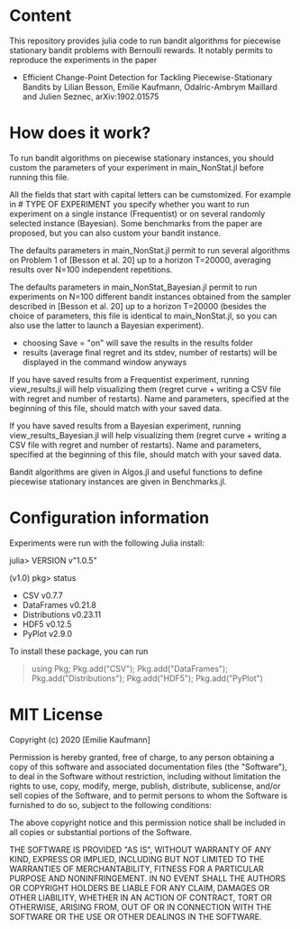 # Content 

This repository provides julia code to run bandit algorithms for piecewise stationary bandit problems with Bernoulli rewards. It notably permits to reproduce the experiments in the paper

* Efficient Change-Point Detection for Tackling Piecewise-Stationary Bandits by Lilian Besson, Emilie Kaufmann, Odalric-Ambrym Maillard and Julien Seznec, arXiv:1902.01575

# How does it work? 

To run bandit algorithms on piecewise stationary instances, you should custom the parameters of your experiment in main_NonStat.jl before running this file.   

All the fields that start with capital letters can be cumstomized. For example in # TYPE OF EXPERIMENT you specify whether you want to run experiment on a single instance (Frequentist) or on several randomly selected instance (Bayesian). Some benchmarks from the paper are proposed, but you can also custom your bandit instance.

The defaults parameters in main_NonStat.jl permit to run several algorithms on Problem 1 of [Besson et al. 20] up to a horizon T=20000, averaging results over N=100 independent repetitions. 

The defaults parameters in main_NonStat_Bayesian.jl permit to run experiments on N=100 different bandit instances obtained from the sampler described in [Besson et al. 20] up to a horizon T=20000 (besides the choice of parameters, this file is identical to main_NonStat.jl, so you can also use the latter to launch a Bayesian experiment). 

- choosing Save = "on" will save the results in the results folder 
- results (average final regret and its stdev, number of restarts) will be displayed in the command window anyways

If you have saved results from a Frequentist experiment, running view_results.jl will help visualizing them (regret curve + writing a CSV file with regret and number of restarts). 
Name and parameters, specified at the beginning of this file, should match with your saved data.

If you have saved results from a Bayesian experiment, running view_results_Bayesian.jl will help visualizing them (regret curve + writing a CSV file with regret and number of restarts). 
Name and parameters, specified at the beginning of this file, should match with your saved data.

Bandit algorithms are given in Algos.jl and useful functions to define piecewise stationary instances are given in Benchmarks.jl.  

# Configuration information

Experiments were run with the following Julia install: 

julia> VERSION
v"1.0.5"

(v1.0) pkg> status
 - CSV v0.7.7
 - DataFrames v0.21.8
 - Distributions v0.23.11
 - HDF5 v0.12.5
 - PyPlot v2.9.0

To install these package, you can run 

>using Pkg; Pkg.add("CSV"); Pkg.add("DataFrames"); Pkg.add("Distributions"); Pkg.add("HDF5"); Pkg.add("PyPlot")

# MIT License

Copyright (c) 2020 [Emilie Kaufmann]

Permission is hereby granted, free of charge, to any person obtaining a copy
of this software and associated documentation files (the "Software"), to deal
in the Software without restriction, including without limitation the rights
to use, copy, modify, merge, publish, distribute, sublicense, and/or sell
copies of the Software, and to permit persons to whom the Software is
furnished to do so, subject to the following conditions:

The above copyright notice and this permission notice shall be included in all
copies or substantial portions of the Software.

THE SOFTWARE IS PROVIDED "AS IS", WITHOUT WARRANTY OF ANY KIND, EXPRESS OR
IMPLIED, INCLUDING BUT NOT LIMITED TO THE WARRANTIES OF MERCHANTABILITY,
FITNESS FOR A PARTICULAR PURPOSE AND NONINFRINGEMENT. IN NO EVENT SHALL THE
AUTHORS OR COPYRIGHT HOLDERS BE LIABLE FOR ANY CLAIM, DAMAGES OR OTHER
LIABILITY, WHETHER IN AN ACTION OF CONTRACT, TORT OR OTHERWISE, ARISING FROM,
OUT OF OR IN CONNECTION WITH THE SOFTWARE OR THE USE OR OTHER DEALINGS IN THE
SOFTWARE.
